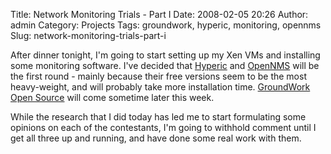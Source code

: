 Title: Network Monitoring Trials - Part I
Date: 2008-02-05 20:26
Author: admin
Category: Projects
Tags: groundwork, hyperic, monitoring, opennms
Slug: network-monitoring-trials-part-i

After dinner tonight, I'm going to start setting up my Xen VMs and
installing some monitoring software. I've decided that
[Hyperic](http://www.hyperic.com/) and [OpenNMS](http://www.opennms.org)
will be the first round - mainly because their free versions seem to be
the most heavy-weight, and will probably take more installation time.
[GroundWork Open Source](http://www.groundworkopensource.com/) will come
sometime later this week.

While the research that I did today has led me to start formulating some
opinions on each of the contestants, I'm going to withhold comment until
I get all three up and running, and have done some real work with them.
